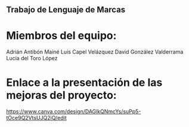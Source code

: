 ## Trabajo de Lenguaje de Marcas

# Miembros del equipo:
Adrián Antibón Mainé
Luis Capel Velázquez
David González Valderrama 
Lucía del Toro López

# Enlace a la presentación de las mejoras del proyecto:
https://www.canva.com/design/DAGlkQNmcYs/suPp5-tOce9Q2VtsUJQ2iQ/edit
